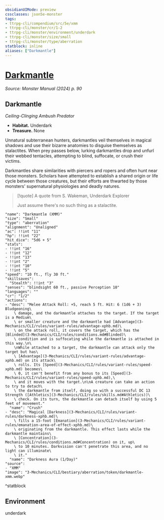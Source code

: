 ```yaml
---
obsidianUIMode: preview
cssclasses: json5e-monster
tags:
- ttrpg-cli/compendium/src/5e/xmm
- ttrpg-cli/monster/cr/1-2
- ttrpg-cli/monster/environment/underdark
- ttrpg-cli/monster/size/small
- ttrpg-cli/monster/type/aberration
statblock: inline
aliases: ["Darkmantle"]
---
```

# [Darkmantle](3-Mechanics\CLI\bestiary\aberration/darkmantle-xmm.md)
*Source: Monster Manual (2024) p. 90*  

## Darkmantle

*Ceiling-Clinging Ambush Predator*

- **Habitat.** Underdark  
- **Treasure.** None  

Unnatural subterranean hunters, darkmantles veil themselves in magical shadows and use their bizarre anatomies to disguise themselves as stalactites. When prey passes below, lurking darkmantles drop and unfurl their webbed tentacles, attempting to blind, suffocate, or crush their victims.

Darkmantles share similarities with piercers and ropers and often hunt near those monsters. Scholars have attempted to establish a shared origin or life cycle between those creatures, but their efforts are thwarted by those monsters' supernatural physiologies and deadly natures.

> [!quote] A quote from S. Wakeman, Underdark Explorer  
> 
> Just assume there's no such thing as a stalactite.


```statblock
"name": "Darkmantle (XMM)"
"size": "Small"
"type": "aberration"
"alignment": "Unaligned"
"ac": !!int "11"
"hp": !!int "22"
"hit_dice": "5d6 + 5"
"stats":
- !!int "16"
- !!int "12"
- !!int "13"
- !!int "2"
- !!int "10"
- !!int "5"
"speed": "10 ft., fly 30 ft."
"skillsaves":
  "Stealth": !!int "3"
"senses": "blindsight 60 ft., passive Perception 10"
"languages": ""
"cr": "1/2"
"actions":
- "desc": "Melee Attack Roll: +5, reach 5 ft. Hit: 6 (1d6 + 3) Bludgeoning\
    \ damage, and the darkmantle attaches to the target. If the target is a Medium\
    \ or smaller creature and the darkmantle had [Advantage](3-Mechanics/CLI/rules/variant-rules/advantage-xphb.md)\
    \ on the attack roll, it covers the target, which has the [Blinded](3-Mechanics/CLI/rules/conditions.md#Blinded)\
    \ condition and is suffocating while the darkmantle is attached in this way.\n\
    \nWhile attached to a target, the darkmantle can attack only the target but has\
    \ [Advantage](3-Mechanics/CLI/rules/variant-rules/advantage-xphb.md) on its attack\
    \ rolls. Its [Speed](3-Mechanics/CLI/rules/variant-rules/speed-xphb.md) becomes\
    \ 0, it can't benefit from any bonus to its [Speed](3-Mechanics/CLI/rules/variant-rules/speed-xphb.md),\
    \ and it moves with the target.\n\nA creature can take an action to try to detach\
    \ the darkmantle from itself, doing so with a successful DC 13 Strength ([Athletics](3-Mechanics/CLI/rules/skills.md#Athletics))\
    \ check. On its turn, the darkmantle can detach itself by using 5 feet of movement."
  "name": "Crush"
- "desc": "Magical [Darkness](3-Mechanics/CLI/rules/variant-rules/darkness-xphb.md)\
    \ fills a 15-foot [Emanation](3-Mechanics/CLI/rules/variant-rules/emanation-area-of-effect-xphb.md)\
    \ originating from the darkmantle. This effect lasts while the darkmantle maintains\
    \ [Concentration](3-Mechanics/CLI/rules/conditions.md#Concentration) on it, up\
    \ to 10 minutes. Darkvision can't penetrate this area, and no light can illuminate\
    \ it."
  "name": "Darkness Aura (1/Day)"
"source":
- "XMM"
"image": "3-Mechanics/CLI/bestiary/aberration/token/darkmantle-xmm.webp"
```
^statblock

## Environment

underdark